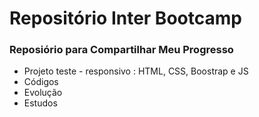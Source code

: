 # Repositório Inter Bootcamp
### Reposiório para Compartilhar Meu Progresso
 - Projeto teste - responsivo : HTML, CSS, Boostrap e JS
 - Códigos 
 - Evolução 
 - Estudos

